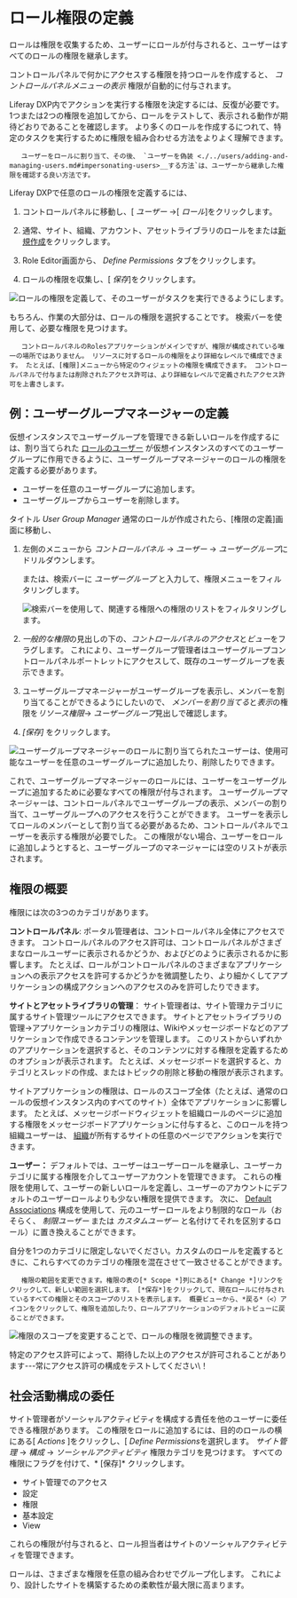 # ロール権限の定義

ロールは権限を収集するため、ユーザーにロールが付与されると、ユーザーはすべてのロールの権限を継承します。

コントロールパネルで何かにアクセスする権限を持つロールを作成すると、 *コントロールパネルメニューの表示* 権限が自動的に付与されます。

Liferay DXP内でアクションを実行する権限を決定するには、反復が必要です。 1つまたは2つの権限を追加してから、ロールをテストして、表示される動作が期待どおりであることを確認します。 より多くのロールを作成するにつれて、特定のタスクを実行するために権限を組み合わせる方法をよりよく理解できます。

``` tip::
   ユーザーをロールに割り当て、その後、 `ユーザーを偽装 <./../users/adding-and-managing-users.md#impersonating-users>__する方法`は、ユーザーから継承した権限を確認する良い方法です。
```

Liferay DXPで任意のロールの権限を定義するには、

1.  コントロールパネルに移動し、[ *ユーザー* →[ *ロール*]をクリックします。

2.  通常、サイト、組織、アカウント、アセットライブラリのロールをまたは[新規作成](./creating-and-managing-roles.md)をクリックします。

3.  Role Editor画面から、 *Define Permissions* タブをクリックします。

4.  ロールの権限を収集し、[ *保存*]をクリックします。

![ロールの権限を定義して、そのユーザーがタスクを実行できるようにします。](./understanding-roles-and-permissions/images/04.png)

もちろん、作業の大部分は、ロールの権限を選択することです。 検索バーを使用して、必要な権限を見つけます。

``` note::
   コントロールパネルのRolesアプリケーションがメインですが、権限が構成されている唯一の場所ではありません。 リソースに対するロールの権限をより詳細なレベルで構成できます。 たとえば、[権限]メニューから特定のウィジェットの権限を構成できます。 コントロールパネルで付与または削除されたアクセス許可は、より詳細なレベルで定義されたアクセス許可を上書きします。
```

## 例：ユーザーグループマネージャーの定義

仮想インスタンスでユーザーグループを管理できる新しいロールを作成するには、割り当てられた [ロールのユーザー](./assigning-users-to-roles.md) が仮想インスタンスのすべてのユーザーグループに作用できるように、ユーザーグループマネージャーのロールの権限を定義する必要があります。

  - ユーザーを任意のユーザーグループに追加します。
  - ユーザーグループからユーザーを削除します。

タイトル *User Group Manager* 通常のロールが作成されたら、[権限の定義]画面に移動し、

1.  左側のメニューから *コントロールパネル* → *ユーザー* → *ユーザーグループ*にドリルダウンします。

    または、検索バーに *ユーザーグループ* と入力して、権限メニューをフィルタリングします。

    ![検索バーを使用して、関連する権限への権限のリストをフィルタリングします。](./defining-role-permissions/images/01.png)

2.  *一般的な権限*の見出しの下の、*コントロールパネルのアクセス*と*ビュー*をフラグします。 これにより、ユーザーグループ管理者はユーザーグループコントロールパネルポートレットにアクセスして、既存のユーザーグループを表示できます。

3.  ユーザーグループマネージャーがユーザーグループを表示し、メンバーを割り当てることができるようにしたいので、 *メンバーを割り当てる*と*表示*の権限を*リソース権限*→ *ユーザーグループ*見出しで確認します。

4.  *[保存]* をクリックします。

![ユーザーグループマネージャーのロールに割り当てられたユーザーは、使用可能なユーザーを任意のユーザーグループに追加したり、削除したりできます。](./defining-role-permissions/images/02.png)

これで、ユーザーグループマネージャーのロールには、ユーザーをユーザーグループに追加するために必要なすべての権限が付与されます。 ユーザーグループマネージャーは、コントロールパネルでユーザーグループの表示、メンバーの割り当て、ユーザーグループへのアクセスを行うことができます。 ユーザーを表示してロールのメンバーとして割り当てる必要があるため、コントロールパネルでユーザーを表示する権限が必要でした。 この権限がない場合、ユーザーをロールに追加しようとすると、ユーザーグループのマネージャーには空のリストが表示されます。

## 権限の概要

権限には次の3つのカテゴリがあります。

**コントロールパネル**: ポータル管理者は、コントロールパネル全体にアクセスできます。 コントロールパネルのアクセス許可は、コントロールパネルがさまざまなロールユーザーに表示されるかどうか、およびどのように表示されるかに影響します。 たとえば、ロールがコントロールパネルのさまざまなアプリケーションへの表示アクセスを許可するかどうかを微調整したり、より細かくしてアプリケーションの構成アクションへのアクセスのみを許可したりできます。

**サイトとアセットライブラリの管理**： サイト管理者は、サイト管理カテゴリに属するサイト管理ツールにアクセスできます。 サイトとアセットライブラリの管理→アプリケーションカテゴリの権限は、Wikiやメッセージボードなどのアプリケーションで作成できるコンテンツを管理します。 このリストからいずれかのアプリケーションを選択すると、そのコンテンツに対する権限を定義するためのオプションが表示されます。 たとえば、メッセージボードを選択すると、カテゴリとスレッドの作成、またはトピックの削除と移動の権限が表示されます。

サイトアプリケーションの権限は、ロールのスコープ全体（たとえば、通常のロールの仮想インスタンス内のすべてのサイト）全体でアプリケーションに影響します。 たとえば、メッセージボードウィジェットを組織ロールのページに追加する権限をメッセージボードアプリケーションに付与すると、このロールを持つ組織ユーザーは、 [組織](../organizations/understanding-organizations.md)が所有するサイトの任意のページでアクションを実行できます。

**ユーザー：** デフォルトでは、ユーザーはユーザーロールを継承し、ユーザーカテゴリに属する権限を介してユーザーアカウントを管理できます。 これらの権限を使用して、ユーザーの新しいロールを定義し、ユーザーのアカウントにデフォルトのユーザーロールよりも少ない権限を提供できます。 次に、 [Default Associations](./assigning-users-to-roles.md#default-user-associations) 構成を使用して、元のユーザーロールをより制限的なロール（おそらく、 *制限ユーザー* または *カスタムユーザー* と名付けてそれを区別するロール）に置き換えることができます。

自分を1つのカテゴリに限定しないでください。カスタムのロールを定義するときに、これらすべてのカテゴリの権限を混在させて一致させることができます。

``` tip::
   権限の範囲を変更できます。権限の表の[* Scope *]列にある[* Change *]リンクをクリックして、新しい範囲を選択します。 [*保存*]をクリックして、現在ロールに付与されているすべての権限とそのスコープのリストを表示します。 概要ビューから、*戻る*（<）アイコンをクリックして、権限を追加したり、ロールアプリケーションのデフォルトビューに戻ることができます。
```

![権限のスコープを変更することで、ロールの権限を微調整できます。](./defining-role-permissions/images/03.png)

特定のアクセス許可によって、期待した以上のアクセスが許可されることがあります---常にアクセス許可の構成をテストしてください\！

## 社会活動構成の委任

サイト管理者がソーシャルアクティビティを構成する責任を他のユーザーに委任できる権限があります。 この権限をロールに追加するには、目的のロールの横にある[ *Actions* ]をクリックし、[ *Define Permissions*を選択します。 *サイト管理* → *構成* → *ソーシャルアクティビティ* 権限カテゴリを見つけます。 すべての権限にフラグを付けて、* [保存]* クリックします。

  - サイト管理でのアクセス
  - 設定
  - 権限
  - 基本設定
  - View

これらの権限が付与されると、ロール担当者はサイトのソーシャルアクティビティを管理できます。

ロールは、さまざまな権限を任意の組み合わせでグループ化します。 これにより、設計したサイトを構築するための柔軟性が最大限に高まります。
